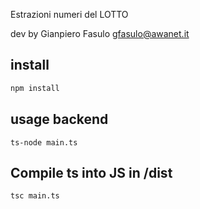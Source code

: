 Estrazioni numeri del LOTTO

dev by Gianpiero Fasulo gfasulo@awanet.it

## install
```bash
npm install
```

## usage backend
```
ts-node main.ts
```

## Compile ts into JS in /dist
```
tsc main.ts
```
